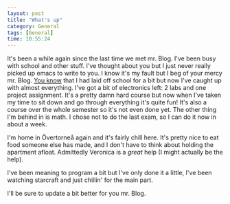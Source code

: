 ```yaml
---
layout: post
title: "What's up"
category: General
tags: [General]
time: 10:55:24
---
```

It's been a while again since the last time we met mr. Blog. I've been busy with school and other stuff. I've thought about you but I just never really picked up emacs to write to you. I know it's my fault but I beg of your mercy mr. Blog. [You know](/blog/a_week_of_headache) that I had laid off school for a bit but now I've caught up with almost everything. I've got a bit of electronics left: 2 labs and one project assignment. It's a pretty damn hard course but now when I've taken my time to sit down and go through everything it's quite fun! It's also a course over the whole semester so it's not even done yet. The other thing I'm behind in is math. I chose not to do the last exam, so I can do it now in about a week.

I'm home in Övertorneå again and it's fairly chill here. It's pretty nice to eat food someone else has made, and I don't have to think about holding the apartment afloat. Admittedly Veronica is a *great* help (I might actually be the help).

I've been meaning to program a bit but I've only done it a little, I've been watching starcraft and just chillin' for the main part.

I'll be sure to update a bit better for you mr. Blog.

